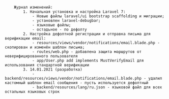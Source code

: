         Журнал изменений:
            1. Начальная установка и настройка Laravel 7:
                - Новые файлы laravel/ui bootstrap scaffolding и миграции;
                - установлен laravel-debugbar;
                - языковые файлы;
                - остадьное - по дефолту
            2. Настройка дефолтной регистрации и отправка письма для верификации email:
                - resources/views/vendor/notifications/email.blade.php - скопирован и изменён шаблон письма;
                - routes/web.php - добавлена защита маршрутов от неверифицированного пользователя
                - app/User.php add implements MustVerifyEmail для использования стандартной верификации
            3. 14.01.2021 (разработка)
                - backend/resources/views/vendor/notifications/email.blade.php - удалил кастомный шаблон еmail сообщения - пусть используется дефолтный
                - backend/resources/lang/ru.json - языковой файл для всех остальных языковых строк
                